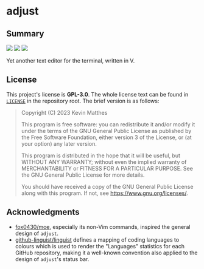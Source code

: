 <!---------------------- GNU General Public License 3.0 ------------------------
--                                                                            --
-- Copyright (C) 2023 Kevin Matthes                                           --
--                                                                            --
-- This program is free software: you can redistribute it and/or modify       --
-- it under the terms of the GNU General Public License as published by       --
-- the Free Software Foundation, either version 3 of the License, or          --
-- (at your option) any later version.                                        --
--                                                                            --
-- This program is distributed in the hope that it will be useful,            --
-- but WITHOUT ANY WARRANTY; without even the implied warranty of             --
-- MERCHANTABILITY or FITNESS FOR A PARTICULAR PURPOSE.  See the              --
-- GNU General Public License for more details.                               --
--                                                                            --
-- You should have received a copy of the GNU General Public License          --
-- along with this program.  If not, see <https://www.gnu.org/licenses/>.     --
--                                                                            --
------------------------------------------------------------------------------->

<!------------------------------------------------------------------------------
--
--  AUTHOR      Kevin Matthes
--  BRIEF       Important information regarding this project.
--  COPYRIGHT   GPL-3.0
--  DATE        2023
--  FILE        README.md
--  NOTE        See `LICENSE' for full license.
--
------------------------------------------------------------------------------->

<!----------------------------------------------------------------------------->

[ci]:  https://github.com/kevinmatthes/adjust/workflows/ci/badge.svg
[gpl3]:  https://github.com/kevinmatthes/adjust/blob/main/LICENSE
[lcns]:  https://img.shields.io/github/license/kevinmatthes/adjust
[lst]:  https://img.shields.io/github/last-commit/kevinmatthes/adjust
[repository]:  https://github.com/kevinmatthes/adjust

<!----------------------------------------------------------------------------->

# adjust

## Summary

[![][ci]][repository]
[![][lst]][repository]
[![][lcns]][repository]

Yet another text editor for the terminal, written in V.

## License

This project's license is **GPL-3.0**.  The whole license text can be found
in [`LICENSE`][gpl3] in the repository root.  The brief version is as
follows:

> Copyright (C) 2023 Kevin Matthes
>
> This program is free software: you can redistribute it and/or modify
> it under the terms of the GNU General Public License as published by
> the Free Software Foundation, either version 3 of the License, or
> (at your option) any later version.
>
> This program is distributed in the hope that it will be useful,
> but WITHOUT ANY WARRANTY; without even the implied warranty of
> MERCHANTABILITY or FITNESS FOR A PARTICULAR PURPOSE.  See the
> GNU General Public License for more details.
>
> You should have received a copy of the GNU General Public License
> along with this program.  If not, see <https://www.gnu.org/licenses/>.

## Acknowledgments

- [fox0430/moe](https://github.com/fox0430/moe), especially its non-Vim
  commands, inspired the general design of `adjust`.
- [github-linguist/linguist](https://github.com/github-linguist/linguist)
  defines a mapping of coding languages to colours which is used to render the
  "Languages" statistics for each GitHub repository, making it a well-known
  convention also applied to the design of `adjust`'s status bar.

<!----------------------------------------------------------------------------->
